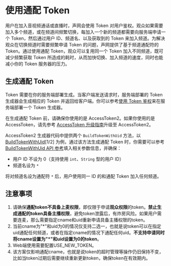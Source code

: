 # 使用通配 Token

用户在加入音视频通话或直播时，声网会使用 Token 对用户鉴权。观众如果需要加入多个频道，或在频道间频繁切换，每加入一个新的频道都需要向服务端申请一个 Token，然后通过用户 ID、频道名、以及获取到的 Token 来加入频道。为解决观众在切换频道时需要频繁申请 Token 的问题，声网提供了基于频道通配符的 Token。通过使用通配 Token，观众可以复用同一个 Token 加入不同频道，既可减少频繁获取 Token 所造成的耗时，从而加快切换、加入频道的速度，同时也能减小你的 Token 服务器的压力。

## 生成通配 Token

Token 需要在你的服务端部署生成。当客户端发送请求时，服务端部署的 Token 生成器会生成相应的 Token 并返回给客户端。你可以参考[使用 Token 鉴权](https://docportal.shengwang.cn/cn/video-call-4.x/token_server_android_ng?platform=Android)来在服务端部署一个 Token 生成器。

<div class="alert note">在生成通配 Token 前，请确保你使用的是 AccessToken2。如果你使用的是 AccessToken，请先参考 <a href="https://docportal.shengwang.cn/cn/live-streaming-premium-legacy/token_upgrade?platform=Android#升级至-accesstoken2">AccessToken 升级指南</a>升级至 AccessToken2。</div>

AccessToken2 生成器代码中提供两个 `BuildTokenWithUid` 方法，以 [BuildTokenWithUid](https://github.com/AgoraIO/Tools/blob/master/DynamicKey/AgoraDynamicKey/cpp/src/RtcTokenBuilder2.h)[1/2] 为例，通过该方法生成通配 Token 时，你需要可以参考[BuildTokenWithUid API 参考](https://docportal.shengwang.cn/cn/video-call-4.x/token_server_android_ng?platform=Android#buildtokenwithuid-api-参考)填入相关参数信息，并确保：

-  用户 ID 不设为 0（支持使用 `int`、`String` 型的用户 ID） 
-  频道名设为 `*`

将对频道名设为通配符 `*` 后，用户使用同一 ID 的和通配 Token 加入任何频道。

## 注意事项

1. 请确保**通配token不具备上麦权限**，即仅限于申请**观众权限**的token。**禁止生成通配的token具备主播权限**，避免token泄露后，有炸房风险。如果用户需要连麦，那么需要指定cname和uid重新申请具备主播权限的token。
2. 当前cname为"*"和uid为0的情况仅支持二选一，也就是说token可以在指定uid通配任何频道，或者在指定cname的情况下通配任何uid。**不支持申请同时将cname设置为"\*"和uid设置为0的token**。
3. Web端使用需要配置USE_NEW_TOKEN。
4. 该方案仅影响通配cname，也就是说token的超时管理等操作仍旧保持不变，比如当token过期后需要继续重新更新token，确保token在有效期内。







